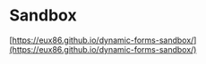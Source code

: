 # Sandbox
[https://eux86.github.io/dynamic-forms-sandbox/](https://eux86.github.io/dynamic-forms-sandbox/)